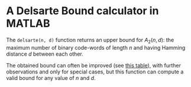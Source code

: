 # A Delsarte Bound calculator in MATLAB

The `delsarte(n, d)` function returns an upper bound for $A_2(n, d)$: the maximum number of binary code-words of length $n$ and having Hamming distance $d$ between each other.

The obtained bound can often be improved (see [this table](https://www.win.tue.nl/~aeb/codes/binary-1.html)), with further observations and only for special cases, but this function can compute a valid bound for any value of $n$ and $d$.